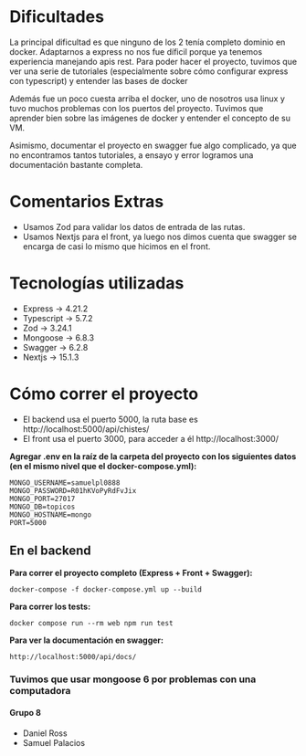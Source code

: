 # Dificultades

La principal dificultad es que ninguno de los 2 tenía completo dominio en docker. Adaptarnos a express no nos fue díficil porque ya tenemos experiencia manejando apis rest. Para poder hacer el proyecto, tuvimos que ver una serie de tutoriales (especialmente sobre cómo configurar express con typescript) y entender las bases de docker

Además fue un poco cuesta arriba el docker, uno de nosotros usa linux y tuvo muchos problemas con los puertos del proyecto. Tuvimos que aprender bien sobre las imágenes de docker y entender el concepto de su VM.

Asimismo, documentar el proyecto en swagger fue algo complicado, ya que no encontramos tantos tutoriales, a ensayo y error logramos una documentación bastante completa.

# Comentarios Extras

- Usamos Zod para validar los datos de entrada de las rutas.
- Usamos Nextjs para el front, ya luego nos dimos cuenta que swagger se encarga de casi lo mismo que hicimos en el front.

# Tecnologías utilizadas

- Express -> 4.21.2
- Typescript -> 5.7.2
- Zod -> 3.24.1
- Mongoose -> 6.8.3
- Swagger -> 6.2.8
- Nextjs -> 15.1.3

# Cómo correr el proyecto
- El backend usa el puerto 5000, la ruta base es http://localhost:5000/api/chistes/
- El front usa el puerto 3000, para acceder a él http://localhost:3000/

**Agregar .env en la raíz de la carpeta del proyecto con los siguientes datos (en el mismo nivel que el docker-compose.yml):**

```
MONGO_USERNAME=samuelpl0888
MONGO_PASSWORD=R01hKVoPyRdFvJix
MONGO_PORT=27017
MONGO_DB=topicos
MONGO_HOSTNAME=mongo
PORT=5000
```

## En el backend

**Para correr el proyecto completo (Express + Front + Swagger):**

```
docker-compose -f docker-compose.yml up --build
```

**Para correr los tests:**

```
docker compose run --rm web npm run test
```

**Para ver la documentación en swagger:**

```
http://localhost:5000/api/docs/
```

### Tuvimos que usar mongoose 6 por problemas con una computadora

#### Grupo 8
- Daniel Ross
- Samuel Palacios
